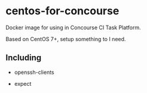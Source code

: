 # centos-for-concourse

Docker image for using in Concourse CI Task Platform.

Based on CentOS 7+, setup something to I need.

## Including

- openssh-clients

- expect

